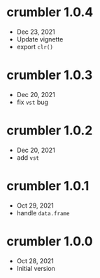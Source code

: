 # crumbler 1.0.4
 - Dec 23, 2021
 - Update vignette
 - export `clr()`

# crumbler 1.0.3
 - Dec 20, 2021
 - fix `vst` bug

# crumbler 1.0.2
 - Dec 20, 2021
 - add `vst`

 # crumbler 1.0.1
 - Oct 29, 2021
 - handle `data.frame`

# crumbler 1.0.0
 - Oct 28, 2021
 - Initial version